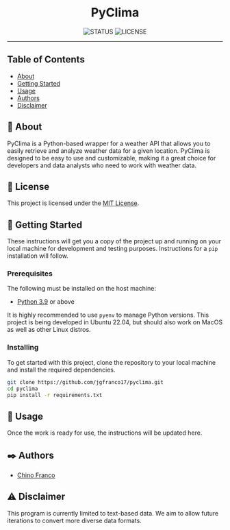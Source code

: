 <h1 align="center">PyClima</h1>

<div align="center">

![STATUS](https://img.shields.io/badge/status-active-brightgreen?style=for-the-badge) ![LICENSE](https://img.shields.io/badge/license-MIT-blue?style=for-the-badge)

</div>

---

## Table of Contents
* [About](#about)
* [Getting Started](#getting_started)
* [Usage](#usage)
* [Authors](#authors)
* [Disclaimer](#disclaimer)

## 🔎 About <a name="about"></a>

PyClima is a Python-based wrapper for a weather API that allows you to easily retrieve and analyze weather data for a given location. PyClima is designed to be easy to use and customizable, making it a great choice for developers and data analysts who need to work with weather data.

## 📝 License <a name="license"></a>

This project is licensed under the [MIT License](LICENSE).

## 🏁 Getting Started <a name="getting_started"></a>

These instructions will get you a copy of the project up and running on your local machine for development and testing purposes. Instructions for a `pip` installation will follow.

### Prerequisites

The following must be installed on the host machine:

- [Python 3.9](https://github.com/pyenv/pyenv) or above

It is highly recommended to use `pyenv` to manage Python versions. This project is being developed in Ubuntu 22.04, but should also work on MacOS as well as other Linux distros.

### Installing

To get started with this project, clone the repository to your local machine and install the required dependencies.

```bash
git clone https://github.com/jgfranco17/pyclima.git
cd pyclima
pip install -r requirements.txt
```

## 🚀 Usage <a name="usage"></a>

Once the work is ready for use, the instructions will be updated here.

## ✒️ Authors <a name="authors"></a>

- [Chino Franco](https://github.com/jgfranco17)

## :warning: Disclaimer <a name="disclaimer"></a>

This program is currently limited to text-based data. We aim to allow future iterations to convert more diverse data formats.